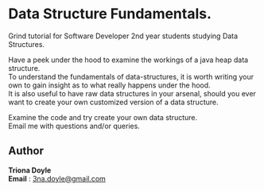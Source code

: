 # Data Structure Fundamentals. 

Grind tutorial for Software Developer 2nd year students studying Data Structures.

Have a peek under the hood to examine the workings of a java heap data structure.<br>
To understand the fundamentals of data-structures, it is worth writing your own to gain insight as to what 
really happens under the hood. <br>
It is also useful to have raw data structures in your arsenal, should you ever want to create your own customized version of a data structure.

Examine the code and try create your own data structure.<br>
Email me with questions and/or queries.
## Author

**Triona Doyle** <br>
**Email** : [3na.doyle@gmail.com](mailto:3na.doyle@gmail.com)

